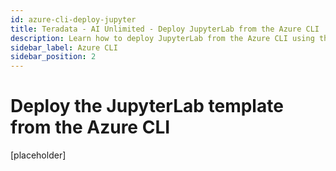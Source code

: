 ```yaml
---
id: azure-cli-deploy-jupyter
title: Teradata - AI Unlimited - Deploy JupyterLab from the Azure CLI
description: Learn how to deploy JupyterLab from the Azure CLI using the ARM template.
sidebar_label: Azure CLI
sidebar_position: 2
---
```


# Deploy the JupyterLab template from the Azure CLI

[placeholder]

